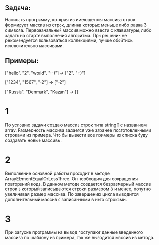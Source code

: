 ## Задача:
 Написать программу, которая из имеющегося массива строк формирует массив из строк, длинна которых меньше либо равна 3 символа. Первоначальный массив можно ввести с клавиатуры, либо задать на старте выполнения алгоритма. При решении не рекомендуется пользоваться коллекциями, лучше обойтись исключительно массивами.

## Примеры:
["hello", "2", "world", ":-)"] -> ["2", ":-)"]

["1234", "1567", "-2"] -> ["-2"]

["Russia", "Denmark", "Kazan"] -> []

# 1
По условию задачи создаю массив строк типа string[] с названием array. Размерность массива задается уже заранее подготовленными строками из примера. Что бы вывести все примеры из списка буду создавать новые массивы.

# 2
Выполнение основной работы проходит в методе ArrayElementEqualOrLessThree. Он необходим для сокращения повторений кода. В данном методе создается безразмерный массив строк в который записываются строки размером 3 и менее, попутно увеличивая размер массива. По завершению цикла выводится дополнительный массив с записанными в него строками.

# 3
При запуске программы на вывод поступают данные введенного массива по шаблону из примера, так же выводится массив из метода.